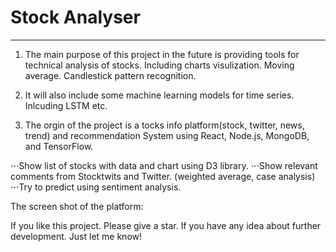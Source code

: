 # Stock Analyser
------
1. The main purpose of this project in the future is providing tools for technical analysis of stocks. Including charts visulization. Moving average. Candlestick pattern recognition.

2. It will also include some machine learning models for time series. Inlcuding LSTM etc. 

3. The orgin of the project is a tocks info platform(stock, twitter, news, trend) and recommendation System using React, Node.js, MongoDB, and TensorFlow.

⋅⋅⋅Show list of stocks with data and chart using D3 library.
⋅⋅⋅Show relevant comments from Stocktwits and Twitter. (weighted average, case analysis)
⋅⋅⋅Try to predict using sentiment analysis.

The screen shot of the platform:


If you like this project. Please give a star. If you have any idea about further development. Just let me know!


